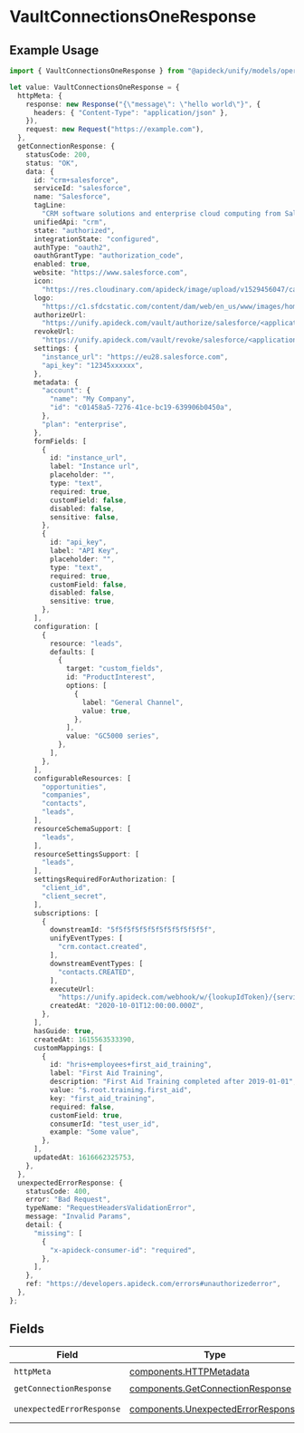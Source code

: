 # VaultConnectionsOneResponse

## Example Usage

```typescript
import { VaultConnectionsOneResponse } from "@apideck/unify/models/operations";

let value: VaultConnectionsOneResponse = {
  httpMeta: {
    response: new Response("{\"message\": \"hello world\"}", {
      headers: { "Content-Type": "application/json" },
    }),
    request: new Request("https://example.com"),
  },
  getConnectionResponse: {
    statusCode: 200,
    status: "OK",
    data: {
      id: "crm+salesforce",
      serviceId: "salesforce",
      name: "Salesforce",
      tagLine:
        "CRM software solutions and enterprise cloud computing from Salesforce, the leader in customer relationship management (CRM) and PaaS. Free 30 day trial.",
      unifiedApi: "crm",
      state: "authorized",
      integrationState: "configured",
      authType: "oauth2",
      oauthGrantType: "authorization_code",
      enabled: true,
      website: "https://www.salesforce.com",
      icon:
        "https://res.cloudinary.com/apideck/image/upload/v1529456047/catalog/salesforce/icon128x128.png",
      logo:
        "https://c1.sfdcstatic.com/content/dam/web/en_us/www/images/home/logo-salesforce-m.svg",
      authorizeUrl:
        "https://unify.apideck.com/vault/authorize/salesforce/<application-id>?state=<state>",
      revokeUrl:
        "https://unify.apideck.com/vault/revoke/salesforce/<application-id>?state=<state>",
      settings: {
        "instance_url": "https://eu28.salesforce.com",
        "api_key": "12345xxxxxx",
      },
      metadata: {
        "account": {
          "name": "My Company",
          "id": "c01458a5-7276-41ce-bc19-639906b0450a",
        },
        "plan": "enterprise",
      },
      formFields: [
        {
          id: "instance_url",
          label: "Instance url",
          placeholder: "",
          type: "text",
          required: true,
          customField: false,
          disabled: false,
          sensitive: false,
        },
        {
          id: "api_key",
          label: "API Key",
          placeholder: "",
          type: "text",
          required: true,
          customField: false,
          disabled: false,
          sensitive: true,
        },
      ],
      configuration: [
        {
          resource: "leads",
          defaults: [
            {
              target: "custom_fields",
              id: "ProductInterest",
              options: [
                {
                  label: "General Channel",
                  value: true,
                },
              ],
              value: "GC5000 series",
            },
          ],
        },
      ],
      configurableResources: [
        "opportunities",
        "companies",
        "contacts",
        "leads",
      ],
      resourceSchemaSupport: [
        "leads",
      ],
      resourceSettingsSupport: [
        "leads",
      ],
      settingsRequiredForAuthorization: [
        "client_id",
        "client_secret",
      ],
      subscriptions: [
        {
          downstreamId: "5f5f5f5f5f5f5f5f5f5f5f5f",
          unifyEventTypes: [
            "crm.contact.created",
          ],
          downstreamEventTypes: [
            "contacts.CREATED",
          ],
          executeUrl:
            "https://unify.apideck.com/webhook/w/{lookupIdToken}/{serviceId}?e={downstreamEventType}",
          createdAt: "2020-10-01T12:00:00.000Z",
        },
      ],
      hasGuide: true,
      createdAt: 1615563533390,
      customMappings: [
        {
          id: "hris+employees+first_aid_training",
          label: "First Aid Training",
          description: "First Aid Training completed after 2019-01-01",
          value: "$.root.training.first_aid",
          key: "first_aid_training",
          required: false,
          customField: true,
          consumerId: "test_user_id",
          example: "Some value",
        },
      ],
      updatedAt: 1616662325753,
    },
  },
  unexpectedErrorResponse: {
    statusCode: 400,
    error: "Bad Request",
    typeName: "RequestHeadersValidationError",
    message: "Invalid Params",
    detail: {
      "missing": [
        {
          "x-apideck-consumer-id": "required",
        },
      ],
    },
    ref: "https://developers.apideck.com/errors#unauthorizederror",
  },
};
```

## Fields

| Field                                                                                    | Type                                                                                     | Required                                                                                 | Description                                                                              |
| ---------------------------------------------------------------------------------------- | ---------------------------------------------------------------------------------------- | ---------------------------------------------------------------------------------------- | ---------------------------------------------------------------------------------------- |
| `httpMeta`                                                                               | [components.HTTPMetadata](../../models/components/httpmetadata.md)                       | :heavy_check_mark:                                                                       | N/A                                                                                      |
| `getConnectionResponse`                                                                  | [components.GetConnectionResponse](../../models/components/getconnectionresponse.md)     | :heavy_minus_sign:                                                                       | Connection                                                                               |
| `unexpectedErrorResponse`                                                                | [components.UnexpectedErrorResponse](../../models/components/unexpectederrorresponse.md) | :heavy_minus_sign:                                                                       | Unexpected error                                                                         |